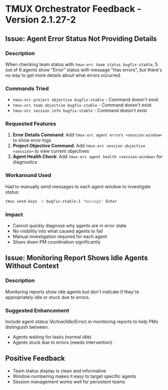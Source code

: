 # TMUX Orchestrator Feedback - Version 2.1.27-2

## Issue: Agent Error Status Not Providing Details

### Description

When checking team status with `tmux-orc team status bugfix-stable`, 5 out of 6 agents show "Error" status with message "Has errors", but there's no way to get more details about what errors occurred.

### Commands Tried

- `tmux-orc project objective bugfix-stable` - Command doesn't exist
- `tmux-orc team objective bugfix-stable` - Command doesn't exist
- `tmux-orc session info bugfix-stable` - Command doesn't exist

### Requested Features

1. **Error Details Command**: Add `tmux-orc agent errors <session:window>` to show error logs
2. **Project Objective Command**: Add `tmux-orc session objective <session>` to view current objectives
3. **Agent Health Check**: Add `tmux-orc agent health <session:window>` for diagnostics

### Workaround Used

Had to manually send messages to each agent window to investigate status:

```bash
tmux send-keys -t bugfix-stable:1 "message" Enter
```

### Impact

- Cannot quickly diagnose why agents are in error state
- No visibility into what caused agents to fail
- Manual investigation required for each agent
- Slows down PM coordination significantly

## Issue: Monitoring Report Shows Idle Agents Without Context

### Description

Monitoring reports show idle agents but don't indicate if they're appropriately idle or stuck due to errors.

### Suggested Enhancement

Include agent status (Active/Idle/Error) in monitoring reports to help PMs distinguish between:

- Agents waiting for tasks (normal idle)
- Agents stuck due to errors (needs intervention)

## Positive Feedback

- Team status display is clean and informative
- Window numbering makes it easy to target specific agents
- Session management works well for persistent teams
